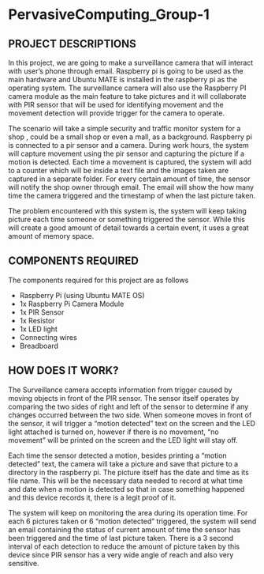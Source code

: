 # PervasiveComputing_Group-1

## PROJECT DESCRIPTIONS 
In this project, we are going to make a surveillance camera that will interact with user’s phone through email. Raspberry pi is going to be used as the main hardware and Ubuntu MATE is installed in the raspberry pi as the operating system. The surveillance camera will also use the Raspberry PI camera module as the main feature to take pictures and it will collaborate with PIR sensor that will be used for identifying movement and the movement detection will provide trigger for the camera to operate.
 
The scenario will take a simple security and traffic monitor system for a shop , could be a small shop or even a mall, as a background. Raspberry pi is connected to a pir sensor and a camera. During work hours, the system will capture movement using the pir sensor and capturing the picture if a motion is detected. Each time a movement is captured, the system will add to a counter which will be inside a text file and the images taken are captured in a separate folder. For every certain amount of time, the sensor will notify the shop owner through email. The email will show the how many time the camera triggered and the timestamp of when the last picture taken. 

The problem encountered with this system is, the system will keep taking picture each time someone or something triggered the sensor. While this will create a good amount of detail towards a certain event, it uses a great amount of memory space.

## COMPONENTS REQUIRED 
The components required for this project are as follows
* Raspberry Pi (using Ubuntu MATE OS)
* 1x Raspberry Pi Camera Module
* 1x PIR Sensor
* 1x Resistor
* 1x LED light
* Connecting wires
* Breadboard

## HOW DOES IT WORK? 
The Surveillance camera accepts information from trigger caused by moving objects in front of the PIR sensor. The sensor itself operates by comparing the two sides of right and left of the sensor to determine if any changes occurred between the two side. When someone moves in front of the sensor, it will trigger a “motion detected” text on the screen and the LED light attached is turned on, however if there is no movement, “no movement” will be printed on the screen and the LED light will stay off. 
 
Each time the sensor detected a motion, besides printing a “motion detected” text, the camera will take a picture and save that picture to a directory in the raspberry pi. The picture itself has the date and time as its file name. This will be the necessary data needed to record at what time and date when a motion is detected so that in case something happened and this device records it, there is a legit proof of it.
 
The system will keep on monitoring the area during its operation time. For each 6 pictures taken or 6 “motion detected” triggered,  the system  will send an email containing the status of current amount of time the sensor has been triggered and the time of last picture taken. There is a 3 second interval of each detection to reduce the amount of picture taken by this device since PIR sensor has a very wide angle of reach and also very sensitive. 




